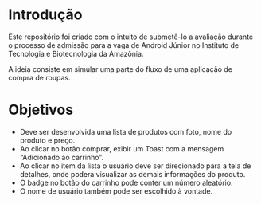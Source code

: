 # Introdução
 
   Este repositório foi criado com o intuito de submetê-lo a avaliação durante o processo de admissão para a vaga de Android Júnior no Instituto de Tecnologia e Biotecnologia
   da Amazônia.
    
   A ideia consiste em simular uma parte do fluxo de uma aplicação de compra de roupas.
   

#  Objetivos
  - Deve ser desenvolvida uma lista de produtos com foto, nome do produto e preço. 
  - Ao clicar no botão comprar, exibir um Toast com a mensagem “Adicionado ao carrinho”. 
  - Ao clicar no item da lista o usuário deve ser direcionado para a tela de detalhes, onde podera visualizar as demais informações do produto.
  - O badge no botão do carrinho pode conter um número aleatório.
  - O nome de usuário também pode ser escolhido à vontade. 
